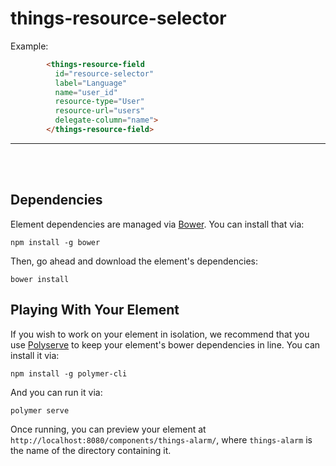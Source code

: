 # things-resource-selector

Example:

```html
        <things-resource-field
          id="resource-selector"
          label="Language"
          name="user_id"
          resource-type="User"
          resource-url="users"
          delegate-column="name">
        </things-resource-field>

```

*****
</br></br>





## Dependencies

Element dependencies are managed via [Bower](http://bower.io/). You can
install that via:

    npm install -g bower

Then, go ahead and download the element's dependencies:

    bower install

## Playing With Your Element

If you wish to work on your element in isolation, we recommend that you use
[Polyserve](https://github.com/PolymerLabs/polyserve) to keep your element's
bower dependencies in line. You can install it via:

    npm install -g polymer-cli

And you can run it via:

    polymer serve

Once running, you can preview your element at
`http://localhost:8080/components/things-alarm/`, where `things-alarm` is the name of the directory containing it.
